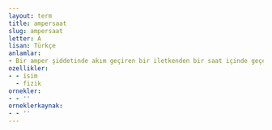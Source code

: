 ```yaml
---
layout: term
title: ampersaat
slug: ampersaat
letter: A
lisan: Türkçe
anlamlar:
- Bir amper şiddetinde akım geçiren bir iletkenden bir saat içinde geçen elektrik miktarı
ozellikler:
- - isim
  - fizik
ornekler:
- - ''
orneklerkaynak:
- - ''
---
```

